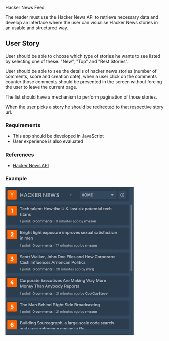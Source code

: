 Hacker News Feed

The reader must use the Hacker News API to retrieve necessary data and develop an interface where the user can visualise Hacker News stories in an usable and structured way.

## User Story
User should be able to choose which type of stories he wants to see listed by selecting one of these: "New", "Top" and "Best Stories".

User should be able to see the details of hacker news stories (number of comments, score and creation date), when a user click on the comments counter those comments should be presented in the screen without forcing the user to leave the current page.

The list should have a mechanism to perform pagination of those stories.

When the user picks a story he should be redirected to that respective story url.

### Requirements
- This app should be developed in JavaScript
- User experience is also evaluated

### References
- [Hacker News API](https://github.com/HackerNews/API)

### Example
![hackernews](/imgs/hackernews.png)
